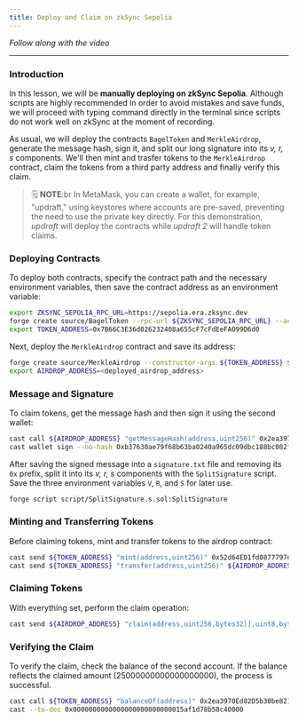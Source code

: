 ```yaml
---
title: Deploy and Claim on zkSync Sepolia
---
```


_Follow along with the video_

---

### Introduction

In this lesson, we will be **manually deploying on zkSync Sepolia**. Although scripts are highly recommended in order to avoid mistakes and save funds, we will proceed with typing command directly in the terminal since scripts do not work well on zkSync at the moment of recording.

As usual, we will deploy the contracts `BagelToken` and `MerkleAirdrop`, generate the message hash, sign it, and split our long signature into its _v, r, s_ components. We'll then mint and trasfer tokens to the `MerkleAirdrop` contract, claim the tokens from a third party address and finally verify this claim.

> 🗒️ **NOTE**:br
> In MetaMask, you can create a wallet, for example, "updraft," using keystores where accounts are pre-saved, preventing the need to use the private key directly. For this demonstration, _updraft_ will deploy the contracts while _updraft 2_ will handle token claims.

### Deploying Contracts

To deploy both contracts, specify the contract path and the necessary environment variables, then save the contract address as an environment variable:

```bash
export ZKSYNC_SEPOLIA_RPC_URL=https://sepolia.era.zksync.dev
forge create source/BagelToken --rpc-url ${ZKSYNC_SEPOLIA_RPC_URL} --account updraft --legacy --zksync
export TOKEN_ADDRESS=0x7B66C3E36d026232408a655cF7cFdEeFA099D6d0
```

Next, deploy the `MerkleAirdrop` contract and save its address:

```bash
forge create source/MerkleAirdrop --constructor-args ${TOKEN_ADDRESS} ${ROOT_HASH} --rpc-url ${ZKSYNC_SEPOLIA_RPC_URL} --account updraft --legacy --zksync
export AIRDROP_ADDRESS=<deployed_airdrop_address>
```

### Message and Signature

To claim tokens, get the message hash and then sign it using the second wallet:

```bash
cast call ${AIRDROP_ADDRESS} "getMessageHash(address,uint256)" 0x2ea3970Ed82D5b30be821FAAD4a731D35964F7dd 25000000000000000000 --rpc-url ${ZKSYNC_SEPOLIA_RPC_URL}
cast wallet sign --no-hash 0xb37630ae79f68b63ba0240a965dc09dbc188bc082fd2425d70c1885933fd66a1 --account updraft2
```

After saving the signed message into a `signature.txt` file and removing its `0x` prefix, split it into its _v, r, s_ components with the `SplitSignature` script. Save the three environment variables `V`, `R`, and `S` for later use.

```bash
forge script script/SplitSignature.s.sol:SplitSignature
```

### Minting and Transferring Tokens

Before claiming tokens, mint and transfer tokens to the airdrop contract:

```bash
cast send ${TOKEN_ADDRESS} "mint(address,uint256)" 0x52d64ED1fd0877797e2030fc914259e052F2bD67 25000000000000000000 --account updraft --rpc-url  ${ZKSYNC_SEPOLIA_RPC_URL}
cast send ${TOKEN_ADDRESS} "transfer(address,uint256)" ${AIRDROP_ADDRESS} 25000000000000000000 --account updraft --rpc-url  ${ZKSYNC_SEPOLIA_RPC_URL}
```

### Claiming Tokens

With everything set, perform the claim operation:

```bash
cast send ${AIRDROP_ADDRESS} "claim(address,uint256,bytes32[],uint8,bytes32,bytes32)" 0x2ea3970Ed82D5b30be821FAAD4a731D35964F7dd 25000000000000000000 <proof> ${V} ${R} ${S} "[0x4fd31fee0e75780cd67704fbc43caee70fddcaa43631e2e1bc9fb233fada2394,0x81f0e530b56872b6fc3e10f8873804230663f8407e21cef901b8aeb06a25e5e2]" --account updraft --rpc-url ${ZKSYNC_SEPOLIA_RPC_URL}
```

### Verifying the Claim

To verify the claim, check the balance of the second account. If the balance reflects the claimed amount (25000000000000000000), the process is successful.

```bash
cast call ${TOKEN_ADDRESS} "balanceOf(address)" 0x2ea3970Ed82D5b30be821FAAD4a731D35964F7dd --rpc-url ${ZKSYNC_SEPOLIA_RPC_URL}
cast --to-dec 0x0000000000000000000000000015af1d78b58c40000
```
